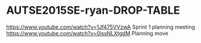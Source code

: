 # AUTSE2015SE-ryan-DROP-TABLE
https://www.youtube.com/watch?v=1Jf475VVzwA Sprint 1 planning meeting
https://www.youtube.com/watch?v=0issNLXtgdM Planning move

